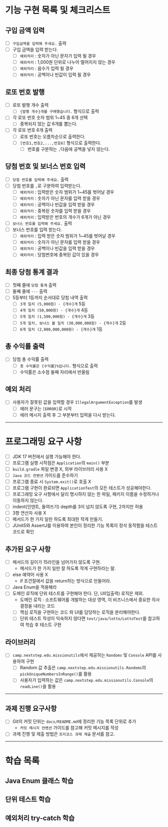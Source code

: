 # 기능 구현 목록 및 체크리스트
## 구입 금액 입력
- [ ] `구입금액을 입력해 주세요.` 출력
- [ ] 구입 금액을 입력 받는다.
  - [ ] `예외처리` : 숫자가 아닌 문자가 입력 될 경우
  - [ ] `예외처리` : 1,000원 단위로 나누어 떨어지지 않는 경우
  - [ ] `예외처리` : 음수가 입력 될 경우
  - [ ] `예외처리` : 공백이나 빈값이 입력 될 경우
## 로또 번호 발행
- [ ] 로또 발행 개수 출력
  - [ ] `{발행 개수}개를 구매했습니다.` 형식으로 출력
- [ ] 각 로또 번호 숫자 범위 1~45 중  6개 선택
  - [ ] 중복되지 않는 값 6개를 뽑는다.
- [ ] 각 로또 번호 6개 출력
  - [ ] 로또 번호는 오름차순으로 출력한다.
  - [ ] `[번호1,번호2,...,번호6]` 형식으로 출력한다.
    - [ ] 번호를 구분하는 `,`다음에 공백을 넣지 않는다.
## 당첨 번호 및 보너스 번호 입력
- [ ] `당첨 번호를 입력해 주세요.` 출력
- [ ] 당첨 번호를 `,`로 구분하여 입력받는다.
  - [ ] `예외처리` : 입력받은 숫자 범위가 1~45를 벗어날 경우
  - [ ] `예외처리` : 숫자가 아닌 문자를 입력 받을 경우
  - [ ] `예외처리` : 공백이나 빈값을 입력 받을 경우
  - [ ] `예외처리` : 중복된 숫자를 입력 받을 경우
  - [ ] `예외처리` : 입력받은 번호의 개수가 6개가 아닌 경우
- [ ] `보너스 번호를 입력해 주세요.` 출력
- [ ] 보너스 번호를 입력 받는다.
  - [ ] `예외처리` : 입력 받은 숫자 범위가 1~45를 벗어날 경우
  - [ ] `예외처리` : 숫자가 아닌 문자를 입력 받을 경우
  - [ ] `예외처리` : 공백이나 빈값을 입력 받을 경우
  - [ ] `예외처리` : 당첨번호에 중복된 값이 있을 경우
## 최종 당첨 통계 결과
- [ ] 첫째 줄에 `당첨 통계` 출력
- [ ] 둘째 줄에 `---` 출력
- [ ] 5등부터 1등까지 순서대로 당첨 내역 출력
  - [ ] `3개 일치 (5,000원) - {개수}개` 5등
  - [ ] `4개 일치 (50,000원) - {개수}개` 4등
  - [ ] `5개 일치 (1,500,000원) - {개수}개` 3등
  - [ ] `5개 일치, 보너스 볼 일치 (30,000,000원) - {개수}개` 2등
  - [ ] `6개 일치 (2,000,000,000원) - {개수}개` 1등
## 총 수익률 출력
- [ ] 당첨 총 수익률 출력
  - [ ] `총 수익률은 {수익률}%입니다.` 형식으로 출력
  - [ ] 수익률은 소수점 둘째 자리에서 반올림

## 예외 처리
- [ ] 사용자가 잘못된 값을 입력할 경우 `IllegalArgumentException`를 발생
  - [ ] 에러 문구는 `[ERROR]`로 시작
  - [ ] 에러 메시지 출력 후 그 부분부터 입력을 다시 받는다.
---

# 프로그래밍 요구 사항
- [ ] JDK 17 버전에서 실행 가능해야 한다.
- [ ] 프로그램 실행 시작점은 `Application`의 `main()` 부분
- [ ] `build.gradle` 파일 변경 X, 외부 라이브러리 사용 X
- [ ] `Java 코드 컨벤션` 가이드를 준수하기
- [ ] 프로그램 종료 시 `System.exit()`로 호출 X
- [ ] 프로그램 구현이 완료되면 `ApplicationTest`의 모든 테스트가 성공해야한다.
- [ ] 프로그래밍 요구 사항에서 달리 명시하지 않는 한 파일, 패키지 이름을 수정하거나 이동하지 않는다.
- [ ] indent(인덴트, 들여쓰기) depth를 3이 넘지 않도록 구현, 2까지만 허용
- [ ] 3항 연산자 사용 X
- [ ] 메서드가 한 가지 일만 하도록 최대한 작게 만들기.
- [ ] JUnit5와 AssertJ를 이용하여 본인이 정리한 기능 목록이 정삭 동작함을 테스트 코드로 확인

## 추가된 요구 사항
- [ ] 메서드의 길이가 15라인을 넘어가지 않도록 구현.
  - 메서드가 한 가지 일만 잘 하도록 작게 구현하라는 말.
- [ ] else 예약어 사용 X
  - if 조건절에서 값을 return하는 방식으로 만들어라.
- [ ] Java Enum을 적용해라
- [ ] 도메인 로직에 단위 테스트를 구현해야 한다. 단, UI(입출력) 로직은 제외.
  - 도메인 로직 : 소프트웨어를 개발하는 대상 영역, 이 비즈니스에서 중요한 의사결정을 내리는 코드
  - [ ] 핵심 로직을 구현하는 코드 와 UI를 담당하는 로직을 분리해야한다.
  - [ ] 단위 테스트 작성이 익숙하지 않다면 `test/java/lotto/LottoTest`를 참고하여 학습 후 테스트 구현

## 라이브러리
- [ ] `camp.nextstep.edu.missionutils`에서 제공하는 `Randoms` 및 `Console` API를 사용하여 구현
  - [ ] Random 값 추출은 `camp.nextstep.edu.missionutils.Randoms`의 `pickUniqueNumbersInRange()`를 활용
  - [ ] 사용자가 입력하는 값은 `camp.nextstep.edu.missionutils.Console`의 `readLine()`을 활용
---
## 과제 진행 요구사항
- [ ] Git의 커밋 단위는 `docs/README.md`에 정리한 기능 목록 단위로 추가
  - `커밋 메시지 컨벤션` 가이드를 참고해 커밋 메시지를 작성
- [ ] 과제 진행 및 제출 방법은 `프리코스 과제 제출` 문서를 참고.

---

# 학습 목록
## Java Enum 클래스 학습
## 단위 테스트 학습
## 예외처리 try-catch 학습
